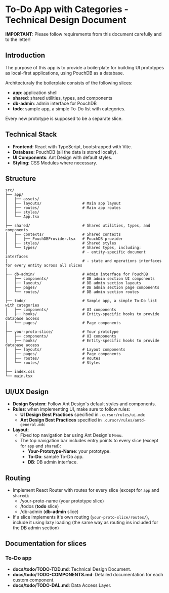 # To-Do App with Categories - Technical Design Document

**IMPORTANT**: Please follow requirements from this document carefully and to the letter!

## Introduction

The purpose of this app is to provide a boilerplate for building UI prototypes as local-first applications, using PouchDB as a database. 

Architecturaly the boilerplate consists of the following slices:
- **app**: application shell
- **shared**: shared utilities, types, and components
- **db-admin**: admin interface for PouchDB
- **todo**: sample app, a simple To-Do list with categories.

Every new prototype is supposed to be a separate slice.

## Technical Stack

- **Frontend**: React with TypeScript, bootstrapped with Vite.
- **Database**: PouchDB (all the data is stored locally).
- **UI Components**: Ant Design with default styles.
- **Styling**: CSS Modules where necessary.

## Structure

```
src/
├── app/
│   ├── assets/
│   ├── layouts/                  # Main app layout
│   ├── routes/                   # Main app routes
│   ├── styles/
│   └── App.tsx
│
├── shared/                       # Shared utilities, types, and components
│   ├── contexts/                 # Shared contexts
│   │   ├── PouchDBProvider.tsx   # PouchDB provider
│   ├── styles/                   # Shared styles 
│   └── types/                    # Shared types, including:
│                                 # - entity-specific document interfaces
│                                 # - state and operations interfaces for every entity across all slices
│
├── db-admin/                     # Admin interface for PouchDB
│   ├── components/               # DB admin section UI components
│   ├── layouts/                  # DB admin section layouts
│   ├── pages/                    # DB admin section page components
│   └── routes/                   # DB admin section routes
│
├── todo/                         # Sample app, a simple To-Do list with categories
│   ├── components/               # UI components
│   ├── hooks/                    # Entity-specific hooks to provide database access
│   └── pages/                    # Page components
│
├── your-proto-slice/             # Your prototype
│   ├── components/               # UI components
│   ├── hooks/                    # Entity-specific hooks to provide database access
│   ├── layouts/                  # Layout components
│   ├── pages/                    # Page components
│   ├── routes/                   # Routes
│   └── routes/                   # Styles
│
├── index.css
└── main.tsx
```

## UI/UX Design

- **Design System**: Follow Ant Design's default styles and components.
- **Rules**: when implementing UI, make sure to follow rules: 
  - **UI Design Best Practices** specified in `.cursor/rules/ui.mdc` 
  - **Ant Design Best Practices** specified in `.cursor/rules/antd-general.mdc`
- **Layout**:
  - Fixed top navigation bar using Ant Design's `Menu`.
  - The top navigation bar includes entry points to every slice (except for `app` and `shared`):
    - **Your-Prototype-Name**: your prototype.
    - **To-Do**: sample To-Do app.
    - **DB**: DB admin interface. 

## Routing

- Implement React Router with routes for every slice (except for `app` and `shared`):
  - /your-proto-name (your prototype slice)
  - /todos (**todo** slice)
  - /db-admin (**db-admin** slice)
- If a slice implements it's own routing (`your-proto-slice/routes/`), include it using lazy loading (the same way as routing ins included for the DB admin section)

## Documentation for slices

### To-Do app

- **docs/todo/TODO-TDD.md**: Technical Design Document.
- **docs/todo/TODO-COMPONENTS.md**: Detailed documentation for each custom component.
- **docs/todo/TODO-DAL.md**: Data Access Layer.
